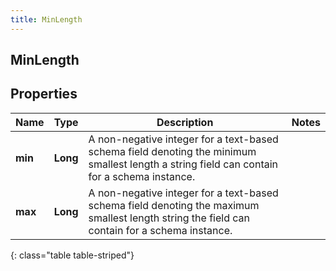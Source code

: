 ```yaml
---
title: MinLength
---
```

## MinLength


## Properties

| Name | Type | Description | Notes |
| ------------ | ------------- | ------------- | ------------- |
| **min** | <!----><!---->**Long**<!----> | A non-negative integer for a text-based schema field denoting the minimum smallest length a string field can contain for a schema instance. |  |
| **max** | <!----><!---->**Long**<!----> | A non-negative integer for a text-based schema field denoting the maximum smallest length string the field can contain for a schema instance. |  |
{: class="table table-striped"}



